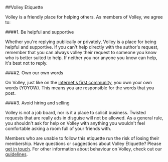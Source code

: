 ##Volley Etiquette 

Volley is a friendly place for helping others. As members of Volley, we agree to: 

####1. Be helpful and supportive

Whether you're replying publically or privately, Volley is a place for being helpful and supportive. If you can't help directly with the author's request, remember that you can always volley their request to someone you know who is better suited to help. If neither you nor anyone you know can help, it's best not to reply. 

####2. Own our own words

On Volley, just like on the [internet's first community](https://en.wikipedia.org/wiki/The_WELL), you own your own words (YOYOW). This means you are responsible for the words that you post. 

####3. Avoid hiring and selling

Volley is not a job board, nor is it a place to solicit business. Twisted requests that are really ads in disguise will not be allowed. As a general rule, you shouldn't ask for help on Volley with anything you wouldn't feel comfortable asking a room full of your friends with. 


Members who are unable to follow this etiquette run the risk of losing their membership. Have questions or suggestions about Volley Etiquette? Please [get in touch](https://github.com/VolleyIndustries/readme/blob/master/contact.md). For other information about behaviour on Volley, check out our [guidelines](https://github.com/VolleyIndustries/readme/blob/master/guidelines.md).


